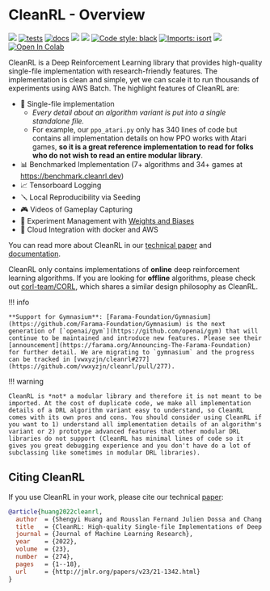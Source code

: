 # CleanRL - Overview


[<img src="https://img.shields.io/badge/license-MIT-blue">](https://github.com/vwxyzjn/cleanrl)
[![tests](https://github.com/vwxyzjn/cleanrl/actions/workflows/tests.yaml/badge.svg)](https://github.com/vwxyzjn/cleanrl/actions/workflows/tests.yaml)
[![docs](https://img.shields.io/github/deployments/vwxyzjn/cleanrl/Production?label=docs&logo=vercel)](https://docs.cleanrl.dev/)
[<img src="https://img.shields.io/discord/767863440248143916?label=discord">](https://discord.gg/D6RCjA6sVT)
[<img src="https://img.shields.io/youtube/channel/views/UCDdC6BIFRI0jvcwuhi3aI6w?style=social">](https://www.youtube.com/channel/UCDdC6BIFRI0jvcwuhi3aI6w/videos)
[![Code style: black](https://img.shields.io/badge/code%20style-black-000000.svg)](https://github.com/psf/black)
[![Imports: isort](https://img.shields.io/badge/%20imports-isort-%231674b1?style=flat&labelColor=ef8336)](https://pycqa.github.io/isort/)
[<img src="https://img.shields.io/badge/%F0%9F%A4%97%20Models-Huggingface-F8D521">](https://huggingface.co/cleanrl)
[![Open In Colab](https://github.com/vwxyzjn/cleanrl/raw/master/docs/get-started/colab-badge.svg)](https://colab.research.google.com/github/vwxyzjn/cleanrl/blob/master/docs/get-started/CleanRL_Huggingface_Integration_Demo.ipynb)

<!-- ## Overview -->

CleanRL is a Deep Reinforcement Learning library that provides high-quality single-file implementation with research-friendly features. The implementation is clean and simple, yet we can scale it to run thousands of experiments using AWS Batch. The highlight features of CleanRL are:

* 📜 Single-file implementation
   * *Every detail about an algorithm variant is put into a single standalone file.* 
   * For example, our `ppo_atari.py` only has 340 lines of code but contains all implementation details on how PPO works with Atari games, **so it is a great reference implementation to read for folks who do not wish to read an entire modular library**.
* 📊 Benchmarked Implementation (7+ algorithms and 34+ games at https://benchmark.cleanrl.dev)
* 📈 Tensorboard Logging
* 🪛 Local Reproducibility via Seeding
* 🎮 Videos of Gameplay Capturing
* 🧫 Experiment Management with [Weights and Biases](https://wandb.ai/site)
* 💸 Cloud Integration with docker and AWS 

You can read more about CleanRL in our [technical paper](https://arxiv.org/abs/2111.08819) and [documentation](https://docs.cleanrl.dev/).

CleanRL only contains implementations of **online** deep reinforcement learning algorithms. If you are looking for **offline** algorithms, please check out [corl-team/CORL](https://github.com/corl-team/CORL), which shares a similar design philosophy as CleanRL.

!!! info
    
    **Support for Gymnasium**: [Farama-Foundation/Gymnasium](https://github.com/Farama-Foundation/Gymnasium) is the next generation of [`openai/gym`](https://github.com/openai/gym) that will continue to be maintained and introduce new features. Please see their [announcement](https://farama.org/Announcing-The-Farama-Foundation) for further detail. We are migrating to `gymnasium` and the progress can be tracked in [vwxyzjn/cleanrl#277](https://github.com/vwxyzjn/cleanrl/pull/277).



!!! warning
    
    CleanRL is *not* a modular library and therefore it is not meant to be imported. At the cost of duplicate code, we make all implementation details of a DRL algorithm variant easy to understand, so CleanRL comes with its own pros and cons. You should consider using CleanRL if you want to 1) understand all implementation details of an algorithm's variant or 2) prototype advanced features that other modular DRL libraries do not support (CleanRL has minimal lines of code so it gives you great debugging experience and you don't have do a lot of subclassing like sometimes in modular DRL libraries).

## Citing CleanRL

If you use CleanRL in your work, please cite our technical [paper](https://www.jmlr.org/papers/volume23/21-1342/21-1342.pdf):

```bibtex
@article{huang2022cleanrl,
  author  = {Shengyi Huang and Rousslan Fernand Julien Dossa and Chang Ye and Jeff Braga and Dipam Chakraborty and Kinal Mehta and João G.M. Araújo},
  title   = {CleanRL: High-quality Single-file Implementations of Deep Reinforcement Learning Algorithms},
  journal = {Journal of Machine Learning Research},
  year    = {2022},
  volume  = {23},
  number  = {274},
  pages   = {1--18},
  url     = {http://jmlr.org/papers/v23/21-1342.html}
}
```
